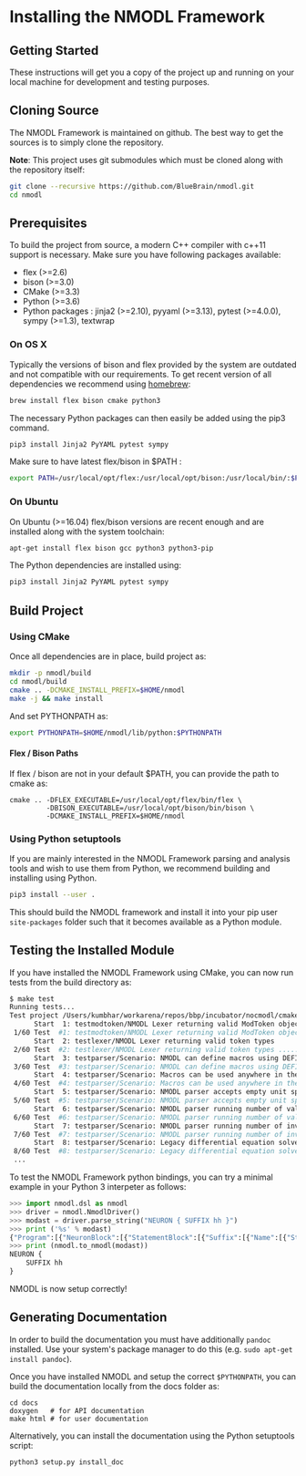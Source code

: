 # Installing the NMODL Framework

## Getting Started

These instructions will get you a copy of the project up and running on your local machine for development and testing purposes.

## Cloning Source

The NMODL Framework is maintained on github. The best way to get the sources is to simply clone the repository.

**Note**: This project uses git submodules which must be cloned along with the repository itself:

```sh
git clone --recursive https://github.com/BlueBrain/nmodl.git
cd nmodl
```

## Prerequisites

To build the project from source, a modern C++ compiler with c++11 support is necessary. Make sure you have following packages available:

- flex (>=2.6)
- bison (>=3.0)
- CMake (>=3.3)
- Python (>=3.6)
- Python packages : jinja2 (>=2.10), pyyaml (>=3.13), pytest (>=4.0.0), sympy (>=1.3), textwrap

### On OS X

Typically the versions of bison and flex provided by the system are outdated and not compatible with our requirements.
To get recent version of all dependencies we recommend using [homebrew](https://brew.sh/):

```sh
brew install flex bison cmake python3
```

The necessary Python packages can then easily be added using the pip3 command.

```sh
pip3 install Jinja2 PyYAML pytest sympy
```

Make sure to have latest flex/bison in $PATH :

```sh
export PATH=/usr/local/opt/flex:/usr/local/opt/bison:/usr/local/bin/:$PATH
```

### On Ubuntu

On Ubuntu (>=16.04) flex/bison versions are recent enough and are installed along with the system toolchain:

```sh
apt-get install flex bison gcc python3 python3-pip
```

The Python dependencies are installed using:

```sh
pip3 install Jinja2 PyYAML pytest sympy
```

## Build Project

### Using CMake

Once all dependencies are in place, build project as:

```sh
mkdir -p nmodl/build
cd nmodl/build
cmake .. -DCMAKE_INSTALL_PREFIX=$HOME/nmodl
make -j && make install
```

And set PYTHONPATH as:

```sh
export PYTHONPATH=$HOME/nmodl/lib/python:$PYTHONPATH
```

#### Flex / Bison Paths

If flex / bison are not in your default $PATH, you can provide the path to cmake as:

```
cmake .. -DFLEX_EXECUTABLE=/usr/local/opt/flex/bin/flex \
         -DBISON_EXECUTABLE=/usr/local/opt/bison/bin/bison \
         -DCMAKE_INSTALL_PREFIX=$HOME/nmodl
```

### Using Python setuptools

If you are mainly interested in the NMODL Framework parsing and analysis tools and wish to use them from Python, we
recommend building and installing using Python.

```sh
pip3 install --user .
```

This should build the NMODL framework and install it into your pip user `site-packages` folder such that it becomes
available as a Python module.

## Testing the Installed Module

If you have installed the NMODL Framework using CMake, you can now run tests from the build directory as:

```bash
$ make test
Running tests...
Test project /Users/kumbhar/workarena/repos/bbp/incubator/nocmodl/cmake-build-debug
      Start  1: testmodtoken/NMODL Lexer returning valid ModToken object
 1/60 Test  #1: testmodtoken/NMODL Lexer returning valid ModToken object ...................................   Passed    0.01 sec
      Start  2: testlexer/NMODL Lexer returning valid token types
 2/60 Test  #2: testlexer/NMODL Lexer returning valid token types ..........................................   Passed    0.00 sec
      Start  3: testparser/Scenario: NMODL can define macros using DEFINE keyword
 3/60 Test  #3: testparser/Scenario: NMODL can define macros using DEFINE keyword ..........................   Passed    0.01 sec
      Start  4: testparser/Scenario: Macros can be used anywhere in the mod file
 4/60 Test  #4: testparser/Scenario: Macros can be used anywhere in the mod file ...........................   Passed    0.01 sec
      Start  5: testparser/Scenario: NMODL parser accepts empty unit specification
 5/60 Test  #5: testparser/Scenario: NMODL parser accepts empty unit specification .........................   Passed    0.01 sec
      Start  6: testparser/Scenario: NMODL parser running number of valid NMODL constructs
 6/60 Test  #6: testparser/Scenario: NMODL parser running number of valid NMODL constructs .................   Passed    0.04 sec
      Start  7: testparser/Scenario: NMODL parser running number of invalid NMODL constructs
 7/60 Test  #7: testparser/Scenario: NMODL parser running number of invalid NMODL constructs ...............   Passed    0.01 sec
      Start  8: testparser/Scenario: Legacy differential equation solver from NEURON solve number of ODE
 8/60 Test  #8: testparser/Scenario: Legacy differential equation solver from NEURON solve number of ODE ...   Passed    0.00 sec
 ...
```

To test the NMODL Framework python bindings, you can try a minimal example in your Python 3 interpeter as follows:

```python
>>> import nmodl.dsl as nmodl
>>> driver = nmodl.NmodlDriver()
>>> modast = driver.parse_string("NEURON { SUFFIX hh }")
>>> print ('%s' % modast)
{"Program":[{"NeuronBlock":[{"StatementBlock":[{"Suffix":[{"Name":[{"String":[{"name":"SUFFIX"}]}]},{"Name":[{"String":[{"name":"hh"}]}]}]}]}]}]}
>>> print (nmodl.to_nmodl(modast))
NEURON {
    SUFFIX hh
}
```

NMODL is now setup correctly!


## Generating Documentation

In order to build the documentation you must have additionally `pandoc` installed. Use your
system's package manager to do this (e.g. `sudo apt-get install pandoc`).

Once you have installed NMODL and setup the correct `$PYTHONPATH`, you can build the documentation locally from the 
docs folder as:

```
cd docs
doxygen   # for API documentation
make html # for user documentation
```

Alternatively, you can install the documentation using the Python setuptools script:

```sh
python3 setup.py install_doc
```

